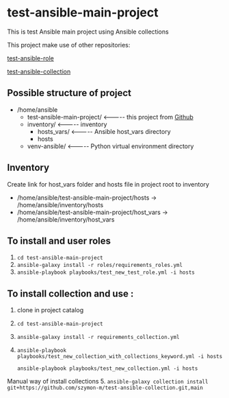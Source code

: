 # test-ansible-main-project

This is test Ansible main project using Ansible collections

This project make use of other repositories:

[test-ansible-role](https://github.com/szymon-m/test-ansible-role)

[test-ansible-collection](https://github.com/szymon-m/test-ansible-collection)

## Possible structure of project

- /home/ansible
  - test-ansible-main-project/       <----- this project from [Github](https://github.com/szymon-m/test-ansible-main-project)
  - inventory/                       <----- inventory
    - hosts_vars/                    <----- Ansible host_vars directory
    - hosts
  - venv-ansible/                    <----- Python virtual environment directory

## Inventory

Create link for host_vars folder and hosts file in project root to inventory
- /home/ansible/test-ansible-main-project/hosts -> /home/ansible/inventory/hosts
- /home/ansible/test-ansible-main-project/host_vars -> /home/ansible/inventory/host_vars

## To install and user roles

1. `cd test-ansible-main-project`
2. `ansible-galaxy install -r roles/requirements_roles.yml`
3. `ansible-playbook playbooks/test_new_test_role.yml -i hosts`

## To install collection and use : 

1. clone in project catalog
2. `cd test-ansible-main-project`
3. `ansible-galaxy install -r requirements_collection.yml`
4. `ansible-playbook playbooks/test_new_collection_with_collections_keyword.yml -i hosts`
   
   `ansible-playbook playbooks/test_new_collection.yml -i hosts`
   
Manual way of install collections
5. `ansible-galaxy collection install git+https://github.com/szymon-m/test-ansible-collection.git,main`
